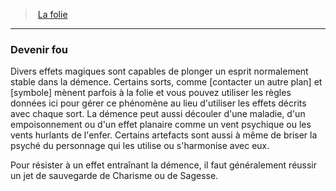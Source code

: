 ﻿> [La folie](hd_madness.md)

---

### Devenir fou

Divers effets magiques sont capables de plonger un esprit normalement stable dans la démence. Certains sorts, comme [contacter un autre plan] et [symbole] mènent parfois à la folie et vous pouvez utiliser les règles données ici pour gérer ce phénomène au lieu d'utiliser les effets décrits avec chaque sort. La démence peut aussi découler d'une maladie, d'un empoisonnement ou d'un effet planaire comme un vent psychique ou les vents hurlants de l'enfer. Certains artefacts sont aussi à même de briser la psyché du personnage qui les utilise ou s'harmonise avec eux.

Pour résister à un effet entraînant la démence, il faut généralement réussir un jet de sauvegarde de Charisme ou de Sagesse.

